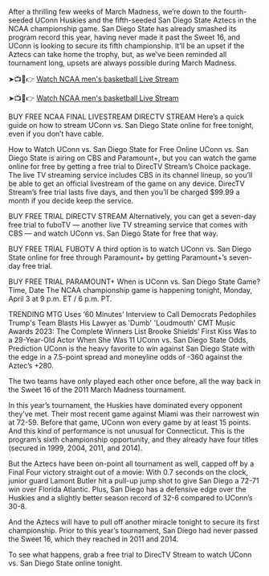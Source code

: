 <p>After a thrilling few weeks of March Madness, we&rsquo;re down to the fourth-seeded UConn Huskies and the fifth-seeded San Diego State Aztecs in the NCAA championship game. San Diego State has already smashed its program record this year, having never made it past the Sweet 16, and UConn is looking to secure its fifth championship. It&rsquo;ll be an upset if the Aztecs can take home the trophy, but, as we&rsquo;ve been reminded all tournament long, upsets are always possible during March Madness.</p>

<p>➤📺📱👉 <a href="https://finals-basketball-streams.blogspot.com/2023/04/live.html" rel="nofollow noreferrer noopener" target="_blank">Watch NCAA men&#39;s basketball Live Stream</a></p>

<p>➤📺📱👉 <a href="https://finals-basketball-streams.blogspot.com/2023/04/live.html" rel="nofollow noreferrer noopener" target="_blank">Watch NCAA men&#39;s basketball Live Stream</a></p>

<p>BUY FREE NCAA FINAL LIVESTREAM DIRECTV STREAM Here&rsquo;s a quick guide on how to stream UConn vs. San Diego State online for free tonight, even if you don&rsquo;t have cable.</p>

<p>How to Watch UConn vs. San Diego State for Free Online UConn vs. San Diego State is airing on CBS and Paramount+, but you can watch the game online for free by getting a free trial to DirecTV Stream&rsquo;s Choice package. The live TV streaming service includes CBS in its channel lineup, so you&rsquo;ll be able to get an official livestream of the game on any device. DirecTV Stream&rsquo;s free trial lasts five days, and then you&rsquo;ll be charged $99.99 a month if you decide keep the service.</p>

<p>BUY FREE TRIAL DIRECTV STREAM Alternatively, you can get a seven-day free trial to fuboTV &mdash; another live TV streaming service that comes with CBS &mdash; and watch UConn vs. San Diego State for free that way.</p>

<p>BUY FREE TRIAL FUBOTV A third option is to watch UConn vs. San Diego State online for free through Paramount+ by getting Paramount+&rsquo;s seven-day free trial.</p>

<p>BUY FREE TRIAL PARAMOUNT+ When is UConn vs. San Diego State Game? Time, Date The NCAA championship game is happening tonight, Monday, April 3 at 9 p.m. ET / 6 p.m. PT.</p>

<p>TRENDING MTG Uses &lsquo;60 Minutes&rsquo; Interview to Call Democrats Pedophiles Trump&#39;s Team Blasts His Lawyer as &#39;Dumb&#39; &#39;Loudmouth&#39; CMT Music Awards 2023: The Complete Winners List Brooke Shields&rsquo; First Kiss Was to a 29-Year-Old Actor When She Was 11 UConn vs. San Diego State Odds, Prediction UConn is the heavy favorite to win against San Diego State with the edge in a 7.5-point spread and moneyline odds of -360 against the Aztec&rsquo;s +280.</p>

<p>The two teams have only played each other once before, all the way back in the Sweet 16 of the 2011 March Madness tournament.</p>

<p>In this year&rsquo;s tournament, the Huskies have dominated every opponent they&rsquo;ve met. Their most recent game against Miami was their narrowest win at 72-59. Before that game, UConn won every game by at least 15 points. And this kind of performance is not unusual for Connecticut. This is the program&rsquo;s sixth championship opportunity, and they already have four titles (secured in 1999, 2004, 2011, and 2014).</p>

<p>But the Aztecs have been on-point all tournament as well, capped off by a Final Four victory straight out of a movie: ​With 0.7 seconds on the clock, junior guard Lamont Butler hit a pull-up jump shot to give San Diego a 72-71 win over Florida Atlantic. Plus, San Diego has a defensive edge over the Huskies and a slightly better season record of 32-6 compared to UConn&rsquo;s 30-8.</p>

<p>And the Aztecs will have to pull off another miracle tonight to secure its first championship. Prior to this year&rsquo;s tournament, San Diego had never passed the Sweet 16, which they reached in 2011 and 2014.</p>

<p>To see what happens, grab a free trial to DirecTV Stream to watch UConn vs. San Diego State online tonight.</p>
